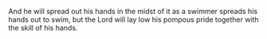 And he will spread out his hands in the midst of it as a swimmer spreads his hands out to swim, but the Lord will lay low his pompous pride together with the skill of his hands.
